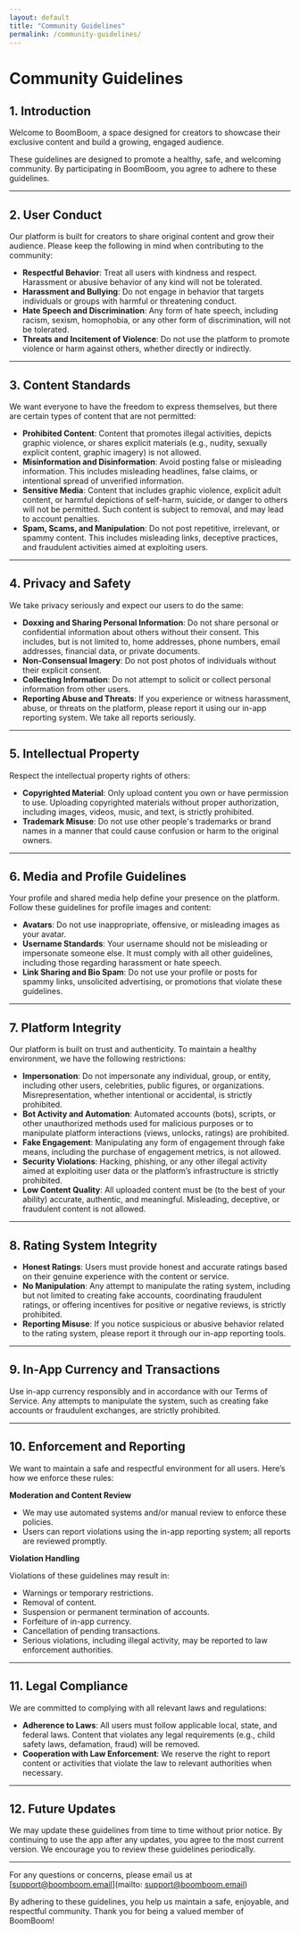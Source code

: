 ```yaml
---
layout: default
title: "Community Guidelines"
permalink: /community-guidelines/
---
```


# Community Guidelines

## 1. Introduction

Welcome to BoomBoom, a space designed for creators to showcase their exclusive content and build a growing, engaged audience.

These guidelines are designed to promote a healthy, safe, and welcoming community. By participating in BoomBoom, you agree to adhere to these guidelines. 

---

## 2. User Conduct

Our platform is built for creators to share original content and grow their audience. Please keep the following in mind when contributing to the community:

- **Respectful Behavior**: Treat all users with kindness and respect. Harassment or abusive behavior of any kind will not be tolerated.   
- **Harassment and Bullying**: Do not engage in behavior that targets individuals or groups with harmful or threatening conduct.
- **Hate Speech and Discrimination**: Any form of hate speech, including racism, sexism, homophobia, or any other form of discrimination, will not be tolerated.
- **Threats and Incitement of Violence**: Do not use the platform to promote violence or harm against others, whether directly or indirectly.

---

## 3. Content Standards

We want everyone to have the freedom to express themselves, but there are certain types of content that are not permitted:

- **Prohibited Content**: Content that promotes illegal activities, depicts graphic violence, or shares explicit materials (e.g., nudity, sexually explicit content, graphic imagery) is not allowed.
- **Misinformation and Disinformation**: Avoid posting false or misleading information. This includes misleading headlines, false claims, or intentional spread of unverified information.
- **Sensitive Media**: Content that includes graphic violence, explicit adult content, or harmful depictions of self-harm, suicide, or danger to others will not be permitted. Such content is subject to removal, and may lead to account penalties.
- **Spam, Scams, and Manipulation**: Do not post repetitive, irrelevant, or spammy content. This includes misleading links, deceptive practices, and fraudulent activities aimed at exploiting users.


---


## 4. Privacy and Safety

We take privacy seriously and expect our users to do the same:

- **Doxxing and Sharing Personal Information**: Do not share personal or confidential information about others without their consent. This includes, but is not limited to, home addresses, phone numbers, email addresses, financial data, or private documents.
- **Non-Consensual Imagery**: Do not post photos of individuals without their explicit consent.  
- **Collecting Information**: Do not attempt to solicit or collect personal information from other users.  
- **Reporting Abuse and Threats**: If you experience or witness harassment, abuse, or threats on the platform, please report it using our in-app reporting system. We take all reports seriously.

---

## 5. Intellectual Property

Respect the intellectual property rights of others:

- **Copyrighted Material**: Only upload content you own or have permission to use. Uploading copyrighted materials without proper authorization, including images, videos, music, and text, is strictly prohibited.
- **Trademark Misuse**: Do not use other people's trademarks or brand names in a manner that could cause confusion or harm to the original owners.


---

## 6. Media and Profile Guidelines

Your profile and shared media help define your presence on the platform. Follow these guidelines for profile images and content:

- **Avatars**: Do not use inappropriate, offensive, or misleading images as your avatar.
- **Username Standards**: Your username should not be misleading or impersonate someone else. It must comply with all other guidelines, including those regarding harassment or hate speech.
- **Link Sharing and Bio Spam**: Do not use your profile or posts for spammy links, unsolicited advertising, or promotions that violate these guidelines.

---

## 7. Platform Integrity

Our platform is built on trust and authenticity. To maintain a healthy environment, we have the following restrictions:

- **Impersonation**: Do not impersonate any individual, group, or entity, including other users, celebrities, public figures, or organizations. Misrepresentation, whether intentional or accidental, is strictly prohibited.
- **Bot Activity and Automation**: Automated accounts (bots), scripts, or other unauthorized methods used for malicious purposes or to manipulate platform interactions (views, unlocks, ratings) are prohibited.
- **Fake Engagement**: Manipulating any form of engagement through fake means, including the purchase of engagement metrics, is not allowed.
- **Security Violations**: Hacking, phishing, or any other illegal activity aimed at exploiting user data or the platform’s infrastructure is strictly prohibited.
- **Low Content Quality**: All uploaded content must be (to the best of your ability) accurate, authentic, and meaningful. Misleading, deceptive, or fraudulent content is not allowed. 

---

## 8. Rating System Integrity
- **Honest Ratings**: Users must provide honest and accurate ratings based on their genuine experience with the content or service.  
- **No Manipulation**: Any attempt to manipulate the rating system, including but not limited to creating fake accounts, coordinating fraudulent ratings, or offering incentives for positive or negative reviews, is strictly prohibited.  
- **Reporting Misuse**: If you notice suspicious or abusive behavior related to the rating system, please report it through our in-app reporting tools.  

---

## 9. In-App Currency and Transactions

Use in-app currency responsibly and in accordance with our Terms of Service. Any attempts to manipulate the system, such as creating fake accounts or fraudulent exchanges, are strictly prohibited.  


---


## 10. Enforcement and Reporting

We want to maintain a safe and respectful environment for all users. Here’s how we enforce these rules:


**Moderation and Content Review**
- We may use automated systems and/or manual review to enforce these policies.  
- Users can report violations using the in-app reporting system; all reports are reviewed promptly.  


**Violation Handling**<br>

Violations of these guidelines may result in:  
  - Warnings or temporary restrictions.  
  - Removal of content.  
  - Suspension or permanent termination of accounts.
  - Forfeiture of in-app currency.  
  - Cancellation of pending transactions.
  - Serious violations, including illegal activity, may be reported to law enforcement authorities.  

---

## 11. Legal Compliance

We are committed to complying with all relevant laws and regulations:

- **Adherence to Laws**: All users must follow applicable local, state, and federal laws. Content that violates any legal requirements (e.g., child safety laws, defamation, fraud) will be removed.
- **Cooperation with Law Enforcement**: We reserve the right to report content or activities that violate the law to relevant authorities when necessary.

---

## 12. Future Updates

We may update these guidelines from time to time without prior notice. By continuing to use the app after any updates, you agree to the most current version. We encourage you to review these guidelines periodically.

---

For any questions or concerns, please email us at [support@boomboom.email](mailto: support@boomboom.email)

By adhering to these guidelines, you help us maintain a safe, enjoyable, and respectful community. Thank you for being a valued member of BoomBoom!

